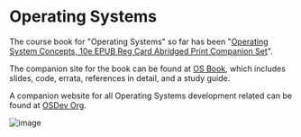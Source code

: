 # Operating Systems

The course book for "Operating Systems" so far has been "[Operating System Concepts, 10e EPUB Reg Card Abridged Print Companion Set](https://www.amazon.com/Operating-System-Concepts-Abridged-Companion/dp/1119456339)".

The companion site for the book can be found at [OS Book]([https://www.os-book.com/OS10/](https://codex.cs.yale.edu/avi/os-book/)), which includes slides, code, errata, references in detail, and a study guide.

A companion website for all Operating Systems development related can be found at [OSDev Org](https://wiki.osdev.org/Expanded_Main_Page).

![image](https://user-images.githubusercontent.com/41635766/157895964-ccffd682-1911-49c1-b9e5-f8a044d07f9c.png)
